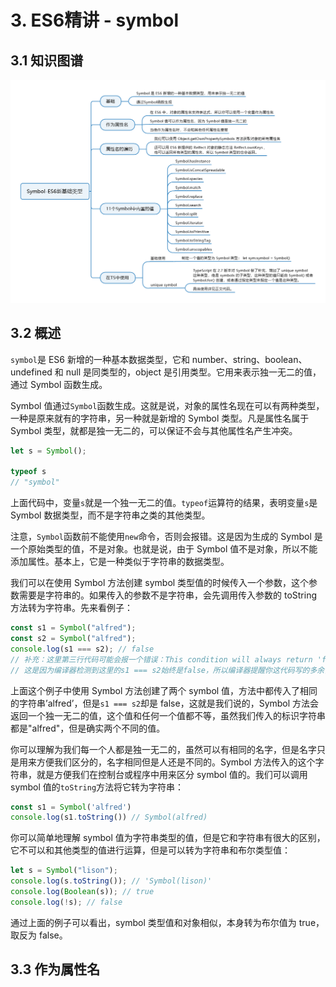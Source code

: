 # 3. ES6精讲 - symbol

## 3.1 知识图谱

<img src="../../.vuepress/public/image/typescript/mind4.png" />

## 3.2 概述

`symbol`是 ES6 新增的一种基本数据类型，它和 number、string、boolean、undefined 和 null 是同类型的，object 是引用类型。它用来表示独一无二的值，通过 Symbol 函数生成。

Symbol 值通过`Symbol`函数生成。这就是说，对象的属性名现在可以有两种类型，一种是原来就有的字符串，另一种就是新增的 Symbol 类型。凡是属性名属于 Symbol 类型，就都是独一无二的，可以保证不会与其他属性名产生冲突。

```javascript
let s = Symbol();

typeof s
// "symbol"
```

上面代码中，变量`s`就是一个独一无二的值。`typeof`运算符的结果，表明变量`s`是 Symbol 数据类型，而不是字符串之类的其他类型。

注意，`Symbol`函数前不能使用`new`命令，否则会报错。这是因为生成的 Symbol 是一个原始类型的值，不是对象。也就是说，由于 Symbol 值不是对象，所以不能添加属性。基本上，它是一种类似于字符串的数据类型。

我们可以在使用 Symbol 方法创建 symbol 类型值的时候传入一个参数，这个参数需要是字符串的。如果传入的参数不是字符串，会先调用传入参数的 toString 方法转为字符串。先来看例子：

```javascript
const s1 = Symbol("alfred");
const s2 = Symbol("alfred");
console.log(s1 === s2); // false
// 补充：这里第三行代码可能会报一个错误：This condition will always return 'false' since the types 'unique symbol' and 'unique symbol' have no overlap.
// 这是因为编译器检测到这里的s1 === s2始终是false，所以编译器提醒你这代码写的多余，建议你优化。
```

上面这个例子中使用 Symbol 方法创建了两个 symbol 值，方法中都传入了相同的字符串’alfred’，但是`s1 === s2`却是 false，这就是我们说的，Symbol 方法会返回一个独一无二的值，这个值和任何一个值都不等，虽然我们传入的标识字符串都是"alfred"，但是确实两个不同的值。

你可以理解为我们每一个人都是独一无二的，虽然可以有相同的名字，但是名字只是用来方便我们区分的，名字相同但是人还是不同的。Symbol 方法传入的这个字符串，就是方便我们在控制台或程序中用来区分 symbol 值的。我们可以调用 symbol 值的`toString`方法将它转为字符串：

```javascript
const s1 = Symbol('alfred')
console.log(s1.toString()) // Symbol(alfred)
```

你可以简单地理解 symbol 值为字符串类型的值，但是它和字符串有很大的区别，它不可以和其他类型的值进行运算，但是可以转为字符串和布尔类型值：

```javascript
let s = Symbol("lison");
console.log(s.toString()); // 'Symbol(lison)'
console.log(Boolean(s)); // true
console.log(!s); // false
```

通过上面的例子可以看出，symbol 类型值和对象相似，本身转为布尔值为 true，取反为 false。

## 3.3 作为属性名

